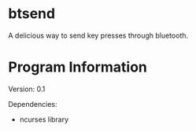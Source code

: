 btsend
======

A delicious way to send key presses through bluetooth.

Program Information
===================
Version: 0.1

Dependencies:
* ncurses library
